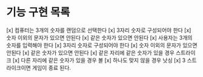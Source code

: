 # 기능 구현 목록
[x] 컴퓨터는 3개의 숫자를 랜덤으로 선택한다
    [x] 3자리 숫자로 구성되어야 한다
    [x] 숫자 이외의 문자가 있으면 안된다
    [x] 같은 숫자가 있으면 안된다
[x] 사용자는 3개의 숫자를 입력해야 한다
    [x] 3자리 숫자로 구성되어야 한다
    [x] 숫자 이외의 문자가 있으면 안된다
    [x] 같은 숫자가 있으면 안된다
[x] 같은 자리에 같은 숫자가 있을 경우 스트라이크
[x] 다른 자리에 같은 숫자가 있을 경우 볼
[x] 하나도 맞지 않을 경우 낫싱
[x] 3 스트라이크이면 게임이 종료 된다.